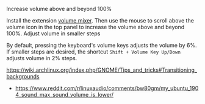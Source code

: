 Increase volume above and beyond 100%

Install the extension [volume mixer](https://extensions.gnome.org/extension/858/volume-mixer/). Then use the mouse to scroll above the volume icon in the top panel to increase the volume above and beyond 100%.
Adjust volume in smaller steps

By default, pressing the keyboard's volume keys adjusts the volume by 6%. If smaller steps are desired, the shortcut `Shift + Volume Key Up/Down` adjusts volume in 2% steps.

https://wiki.archlinux.org/index.php/GNOME/Tips_and_tricks#Transitioning_backgrounds

- https://www.reddit.com/r/linuxaudio/comments/bw80gm/my_ubuntu_1904_sound_max_sound_volume_is_lower/
